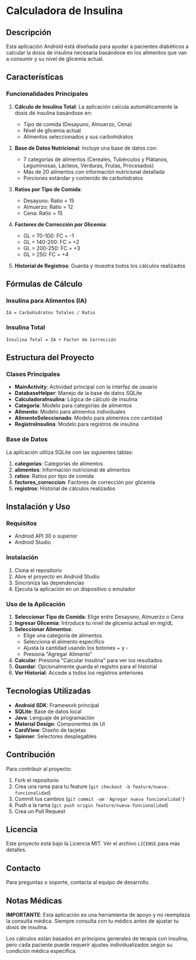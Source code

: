 # Calculadora de Insulina

## Descripción

Esta aplicación Android está diseñada para ayudar a pacientes diabéticos a calcular la dosis de insulina necesaria basándose en los alimentos que van a consumir y su nivel de glicemia actual.

## Características

### Funcionalidades Principales

1. **Cálculo de Insulina Total**: La aplicación calcula automáticamente la dosis de insulina basándose en:
   - Tipo de comida (Desayuno, Almuerzo, Cena)
   - Nivel de glicemia actual
   - Alimentos seleccionados y sus carbohidratos

2. **Base de Datos Nutricional**: Incluye una base de datos con:
   - 7 categorías de alimentos (Cereales, Tubérculos y Plátanos, Leguminosas, Lácteos, Verduras, Frutas, Procesados)
   - Más de 20 alimentos con información nutricional detallada
   - Porciones estándar y contenido de carbohidratos

3. **Ratios por Tipo de Comida**:
   - Desayuno: Ratio = 15
   - Almuerzo: Ratio = 12
   - Cena: Ratio = 15

4. **Factores de Corrección por Glicemia**:
   - GL = 70-100: FC = -1
   - GL = 140-200: FC = +2
   - GL = 200-250: FC = +3
   - GL > 250: FC = +4

5. **Historial de Registros**: Guarda y muestra todos los cálculos realizados

## Fórmulas de Cálculo

### Insulina para Alimentos (IA)
```
IA = Carbohidratos Totales / Ratio
```

### Insulina Total
```
Insulina Total = IA + Factor de Corrección
```

## Estructura del Proyecto

### Clases Principales

- **MainActivity**: Actividad principal con la interfaz de usuario
- **DatabaseHelper**: Manejo de la base de datos SQLite
- **CalculadoraInsulina**: Lógica de cálculo de insulina
- **Categoria**: Modelo para categorías de alimentos
- **Alimento**: Modelo para alimentos individuales
- **AlimentoSeleccionado**: Modelo para alimentos con cantidad
- **RegistroInsulina**: Modelo para registros de insulina

### Base de Datos

La aplicación utiliza SQLite con las siguientes tablas:

1. **categorias**: Categorías de alimentos
2. **alimentos**: Información nutricional de alimentos
3. **ratios**: Ratios por tipo de comida
4. **factores_correccion**: Factores de corrección por glicemia
5. **registros**: Historial de cálculos realizados

## Instalación y Uso

### Requisitos
- Android API 30 o superior
- Android Studio

### Instalación
1. Clona el repositorio
2. Abre el proyecto en Android Studio
3. Sincroniza las dependencias
4. Ejecuta la aplicación en un dispositivo o emulador

### Uso de la Aplicación

1. **Seleccionar Tipo de Comida**: Elige entre Desayuno, Almuerzo o Cena
2. **Ingresar Glicemia**: Introduce tu nivel de glicemia actual en mg/dL
3. **Seleccionar Alimentos**:
   - Elige una categoría de alimentos
   - Selecciona el alimento específico
   - Ajusta la cantidad usando los botones + y -
   - Presiona "Agregar Alimento"
4. **Calcular**: Presiona "Calcular Insulina" para ver los resultados
5. **Guardar**: Opcionalmente guarda el registro para el historial
6. **Ver Historial**: Accede a todos los registros anteriores

## Tecnologías Utilizadas

- **Android SDK**: Framework principal
- **SQLite**: Base de datos local
- **Java**: Lenguaje de programación
- **Material Design**: Componentes de UI
- **CardView**: Diseño de tarjetas
- **Spinner**: Selectores desplegables

## Contribución

Para contribuir al proyecto:

1. Fork el repositorio
2. Crea una rama para tu feature (`git checkout -b feature/nueva-funcionalidad`)
3. Commit tus cambios (`git commit -am 'Agregar nueva funcionalidad'`)
4. Push a la rama (`git push origin feature/nueva-funcionalidad`)
5. Crea un Pull Request

## Licencia

Este proyecto está bajo la Licencia MIT. Ver el archivo `LICENSE` para más detalles.

## Contacto

Para preguntas o soporte, contacta al equipo de desarrollo.

## Notas Médicas

**IMPORTANTE**: Esta aplicación es una herramienta de apoyo y no reemplaza la consulta médica. Siempre consulta con tu médico antes de ajustar tu dosis de insulina.

Los cálculos están basados en principios generales de terapia con insulina, pero cada paciente puede requerir ajustes individualizados según su condición médica específica. 